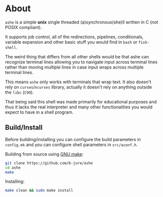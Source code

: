 # About
`ashe` is a simple **unix** single threaded (a)synchronous(she)ll written in C (not POSIX compliant).

It supports job control, all of the redirections, pipelines, conditionals, variable
expansion and other basic stuff you would find in `bash` or `fish-shell`.

The weird thing that differs from all other shells would be that ashe can
recognize terminal lines allowing you to navigate input across terminal lines
rather than moving multiple lines in case input wraps across multiple terminal
lines.

This means `ashe` only works with terminals that wrap text.
It also doesn't rely on `curses`/`ncurses` library, actually it doesn't rely on anything
outside the `libc` (`C99`).

That being said this shell was made primarily for educational purposes and thus it lacks
the real interpreter and many other functionalities you would expect to have in
a shell program.

## Build/Install
Before building/installing you can configure the build parameters in
`config.mk` and you can configure shell parameters in `src/aconf.h`.

Building from source using [GNU make](https://www.gnu.org/software/make/):
```sh
git clone https://github.com/b-jure/ashe 
cd ashe
make
```
Installing:
```sh
make clean && sudo make install
```
